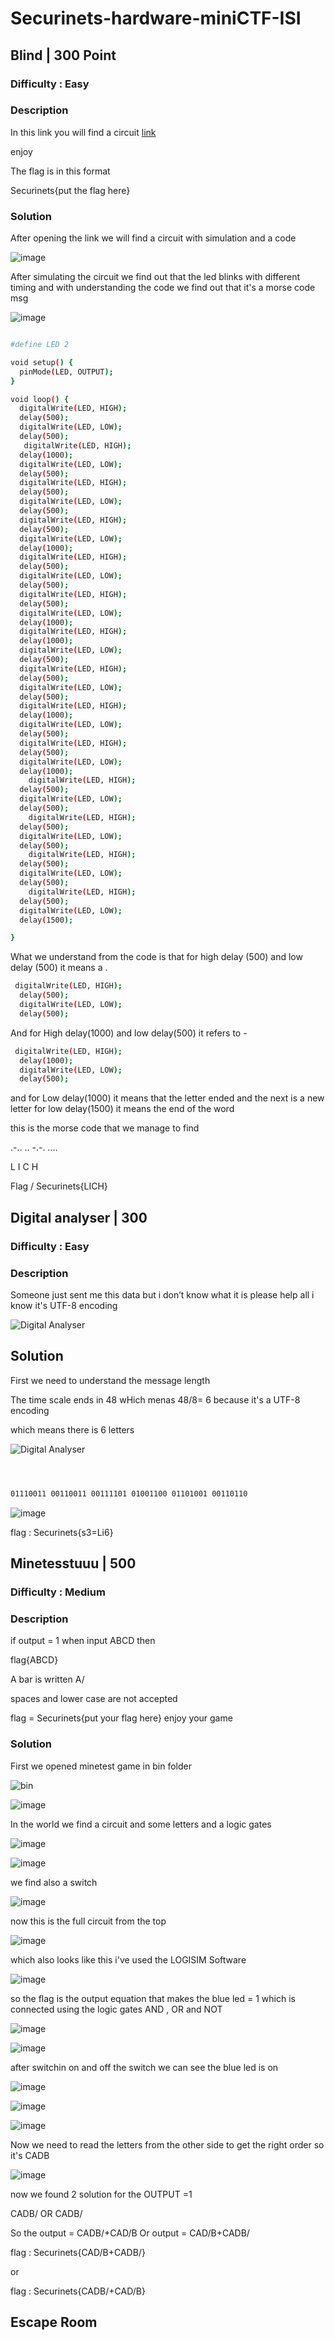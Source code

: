 # Securinets-hardware-miniCTF-ISI


## Blind | 300 Point

### Difficulty : Easy 

### Description

In this link you will find a circuit [link](https://wokwi.com/projects/351112817453040216)

enjoy

The flag is in this format 

Securinets{put the flag here}

### Solution 

After opening the link we will find a circuit with simulation and a code 

![image](https://user-images.githubusercontent.com/60358423/208291604-5822d862-7173-48bc-9cfe-1d31acbc6828.png)

After simulating the circuit we find out that the led blinks with different timing 
and with understanding the code we find out that it's a morse code msg 

![image](https://user-images.githubusercontent.com/60358423/208291651-4bdac990-255a-407f-8adf-fd8941afee6b.png)


```bash

#define LED 2

void setup() {
  pinMode(LED, OUTPUT);
}

void loop() {
  digitalWrite(LED, HIGH);
  delay(500);
  digitalWrite(LED, LOW);
  delay(500);
   digitalWrite(LED, HIGH);
  delay(1000);
  digitalWrite(LED, LOW);
  delay(500);
  digitalWrite(LED, HIGH);
  delay(500);
  digitalWrite(LED, LOW);
  delay(500);
  digitalWrite(LED, HIGH);
  delay(500);
  digitalWrite(LED, LOW);
  delay(1000);
  digitalWrite(LED, HIGH);
  delay(500);
  digitalWrite(LED, LOW);
  delay(500);
  digitalWrite(LED, HIGH);
  delay(500);
  digitalWrite(LED, LOW);
  delay(1000);
  digitalWrite(LED, HIGH);
  delay(1000);
  digitalWrite(LED, LOW);
  delay(500);
  digitalWrite(LED, HIGH);
  delay(500);
  digitalWrite(LED, LOW);
  delay(500);
  digitalWrite(LED, HIGH);
  delay(1000);
  digitalWrite(LED, LOW);
  delay(500);
  digitalWrite(LED, HIGH);
  delay(500);
  digitalWrite(LED, LOW);
  delay(1000);
    digitalWrite(LED, HIGH);
  delay(500);
  digitalWrite(LED, LOW);
  delay(500);
    digitalWrite(LED, HIGH);
  delay(500);
  digitalWrite(LED, LOW);
  delay(500);
    digitalWrite(LED, HIGH);
  delay(500);
  digitalWrite(LED, LOW);
  delay(500);
    digitalWrite(LED, HIGH);
  delay(500);
  digitalWrite(LED, LOW);
  delay(1500);

}


```



What we understand from the code is that for high delay (500) and low delay (500) it means a . 

```bash
 digitalWrite(LED, HIGH);
  delay(500);
  digitalWrite(LED, LOW);
  delay(500);
```



And for High delay(1000)  and low delay(500) it refers to -

```bash
 digitalWrite(LED, HIGH);
  delay(1000);
  digitalWrite(LED, LOW);
  delay(500);
```

and for Low delay(1000) it means that the letter ended and the next is a new letter 
for low delay(1500) it means the end of the word 

this is the morse code that we manage to find 

.-.. .. -.-. .…


L     I      C      H

Flag / Securinets{LICH}



##  Digital analyser | 300

### Difficulty : Easy 

### Description 

Someone just sent me this data but i don’t know what it is please help
all i know it's UTF-8 encoding

![Digital Analyser](https://user-images.githubusercontent.com/60358423/208293938-1838e18a-aeb2-462c-ba97-4e816f828ba5.jpeg)


## Solution

First we need to understand the message length

The time scale ends in 48 wHich menas 48/8= 6 because it's a UTF-8 encoding 

which means there is 6 letters


![Digital Analyser](https://user-images.githubusercontent.com/60358423/208294859-5df26012-45bb-4b31-bde0-d8abd6e54dc9.jpg)

```bash



01110011 00110011 00111101 01001100 01101001 00110110

```

![image](https://user-images.githubusercontent.com/60358423/208294068-903d1394-9e3b-4320-b806-51bbfb7b4dff.png)


flag : Securinets{s3=Li6}



## Minetesstuuu | 500


### Difficulty : Medium  

### Description

if output = 1 when input ABCD then

flag{ABCD}

A bar is written A/

spaces and lower case are not accepted

flag = Securinets{put your flag here}
enjoy your game 


### Solution


First we opened minetest game in bin folder

![bin](https://user-images.githubusercontent.com/60358423/208295085-a60d189d-934c-497c-892f-58ec6239c0c8.jpg)




![image](https://user-images.githubusercontent.com/60358423/208295103-3abc9150-6ab3-4303-90f3-fd093cc0f4c8.png)



In the world we find a circuit and some letters and a logic gates 

![image](https://user-images.githubusercontent.com/60358423/208295142-a692d034-3473-40f6-b9b6-c37291117468.png)




![image](https://user-images.githubusercontent.com/60358423/208295158-822d2ec1-7f7e-4d11-bb30-9b0fc71fcdd3.png)

we find also a switch


![image](https://user-images.githubusercontent.com/60358423/208295168-3e61b06b-a693-4cc7-9cbe-7c19b025599b.png)


now this is the full circuit from the top 

![image](https://user-images.githubusercontent.com/60358423/208295204-17129829-6d8a-479a-b139-048140909c7c.png)


which also looks like this i've used the LOGISIM Software

![image](https://user-images.githubusercontent.com/60358423/208295943-90ec2877-2a09-4075-b72a-fea307a68f5c.png)


so the flag is the output equation that makes the blue led = 1 which is connected using the logic gates AND , OR and NOT 

![image](https://user-images.githubusercontent.com/60358423/208295233-0723a00f-24ea-4758-ab58-6f43e0864057.png)



![image](https://user-images.githubusercontent.com/60358423/208295258-8cf102f6-c44a-4f8f-b24c-71a5174c9fec.png)


after switchin on and off the switch we can see the blue led is on 

![image](https://user-images.githubusercontent.com/60358423/208295279-2e1348f9-505c-40d9-9262-232d7a1f1010.png)



![image](https://user-images.githubusercontent.com/60358423/208295290-b3b9b508-47f1-480e-97df-69bcb4650408.png)




![image](https://user-images.githubusercontent.com/60358423/208295317-6933dcc7-6846-456f-926e-c9f8b20ede68.png)


Now we need to read the letters from the other side to get the right order 
so it's CADB 

![image](https://user-images.githubusercontent.com/60358423/208295347-e7b386a1-2d65-432f-b8eb-ca9010b502ab.png)




now we found 2 solution for the OUTPUT =1 

CADB/ OR CADB/

So the output = CADB/+CAD/B
Or output = CAD/B+CADB/

flag : Securinets{CAD/B+CADB/}

or

flag : Securinets{CADB/+CAD/B}




## Escape Room




